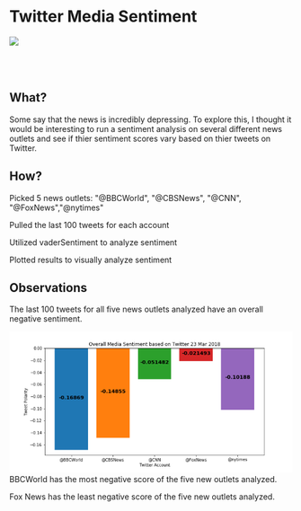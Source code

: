 # Twitter Media Sentiment
<img src = "https://pbs.twimg.com/profile_images/1013798240683266048/zRim1x6M_400x400.jpg"> 

<br> </br>

## What?
<p> Some say that the news is incredibly depressing. To explore this, I thought it would be interesting to run a sentiment analysis on several different news outlets and see if thier sentiment scores vary based on thier tweets on Twitter. 
</p>

## How?
<p> Picked 5 news outlets: "@BBCWorld", "@CBSNews", "@CNN", "@FoxNews","@nytimes" </p>
<p> Pulled the last 100 tweets for each account </p>
<p> Utilized vaderSentiment to analyze sentiment</p>
<p> Plotted results to visually analyze sentiment</p> 

## Observations
<p> The last 100 tweets for all five news outlets analyzed have an overall negative sentiment. </p>
<img src = "TwitterHWBar.png"
<p> BBCWorld has the most negative score of the five new outlets analyzed. </p>
<p> Fox News has the least negative score of the five new outlets analyzed. </p>



